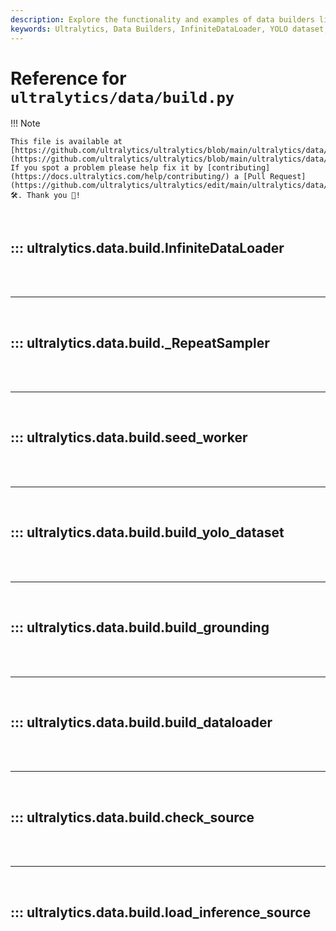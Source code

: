 ```yaml
---
description: Explore the functionality and examples of data builders like InfiniteDataLoader and various YOLO dataset builders in Ultralytics.
keywords: Ultralytics, Data Builders, InfiniteDataLoader, YOLO dataset, build.py, AI, Machine Learning
---
```


# Reference for `ultralytics/data/build.py`

!!! Note

    This file is available at [https://github.com/ultralytics/ultralytics/blob/main/ultralytics/data/build.py](https://github.com/ultralytics/ultralytics/blob/main/ultralytics/data/build.py). If you spot a problem please help fix it by [contributing](https://docs.ultralytics.com/help/contributing/) a [Pull Request](https://github.com/ultralytics/ultralytics/edit/main/ultralytics/data/build.py) 🛠️. Thank you 🙏!

<br>

## ::: ultralytics.data.build.InfiniteDataLoader

<br><br><hr><br>

## ::: ultralytics.data.build._RepeatSampler

<br><br><hr><br>

## ::: ultralytics.data.build.seed_worker

<br><br><hr><br>

## ::: ultralytics.data.build.build_yolo_dataset

<br><br><hr><br>

## ::: ultralytics.data.build.build_grounding

<br><br><hr><br>

## ::: ultralytics.data.build.build_dataloader

<br><br><hr><br>

## ::: ultralytics.data.build.check_source

<br><br><hr><br>

## ::: ultralytics.data.build.load_inference_source

<br><br>

